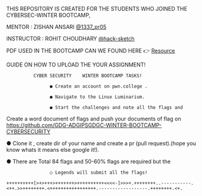 THIS REPOSITORY IS CREATED FOR THE STUDENTS WHO JOINED THE CYBERSEC-WINTER BOOTCAMP, 


MENTOR     : ZISHAN ANSARI    [@1337_pr05](https://github.com/1337-pr05)

INSTRUCTOR : ROHIT CHOUDHARY [@hack-sketch](https://github.com/hack-sketch)

PDF USED IN THE BOOTCAMP CAN WE FOUND HERE 👉
[Resource](https://github.com/1337-H4K3R5/BASIC_LINUX_RESOURCE)

GUIDE ON HOW TO UPLOAD THE YOUR ASSIGNMENT!

              CYBER SECURITY    WINTER BOOTCAMP TASKS!

                    ● Create an account on pwn.college .

                    ● Navigate to the Linux Luminarium.

                    ● Start the challenges and note all the flags and

Create a word document of flags and push your documents of flag on https://github.com/GDG-ADGIPSGDGC-WINTER-BOOTCAMP-CYBERSECURITY

● Clone it , create dir of your name and create a pr (pull
request).(hope you know whats it means else google
it!).

● There are Total 84 flags and 50-60% flags are required
but the

                    ○ Legends will submit all the flags!

`++++++++++[>+>+++>+++++++>++++++++++<<<<-]>>>+.++++++++..-----------.<++.>>++++++++.<+++++++++++++++++.------------------.++++++++.<+.`




